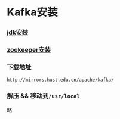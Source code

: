 # Kafka安装

### [jdk安装](../centos.jdk.md)

### [zookeeper安装](../zookeeper/install.md)

### 下载地址

`http://mirrors.hust.edu.cn/apache/kafka/`

### 解压 && 移动到`/usr/local`

略

###  
